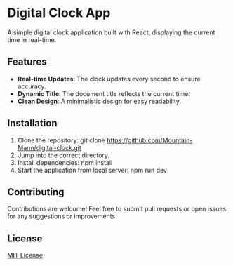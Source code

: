 # Digital Clock App

A simple digital clock application built with React, displaying the current time in real-time.

## Features
- **Real-time Updates**: The clock updates every second to ensure accuracy.
- **Dynamic Title**: The document title reflects the current time.
- **Clean Design**: A minimalistic design for easy readability.

## Installation
1. Clone the repository:
git clone https://github.com/Mountain-Mann/digital-clock.git
2. Jump into the correct directory. 
3. Install dependencies:
npm install
4. Start the application from local server:
npm run dev

## Contributing
Contributions are welcome! Feel free to submit pull requests or open issues for any suggestions or improvements.

## License
[MIT License](https://opensource.org/licenses/MIT)
